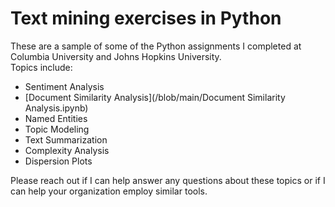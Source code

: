 # Text mining exercises in Python 

These are a sample of some of the Python assignments I completed at Columbia University and Johns Hopkins University.  
Topics include:

- Sentiment Analysis
- [Document Similarity Analysis](/blob/main/Document Similarity Analysis.ipynb)
- Named Entities
- Topic Modeling
- Text Summarization
- Complexity Analysis
- Dispersion Plots

Please reach out if I can help answer any questions about these topics or if I can help your organization employ similar tools.
